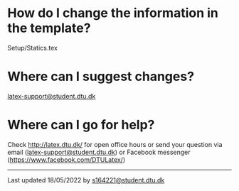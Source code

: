 # How do I change the information in the template?
Setup/Statics.tex

# Where can I suggest changes?
latex-support@student.dtu.dk

# Where can I go for help?
Check http://latex.dtu.dk/ for open office hours or send your question via email (latex-support@student.dtu.dk) or Facebook messenger (https://www.facebook.com/DTULatex/)

---
Last updated 18/05/2022 by s164221@student.dtu.dk
